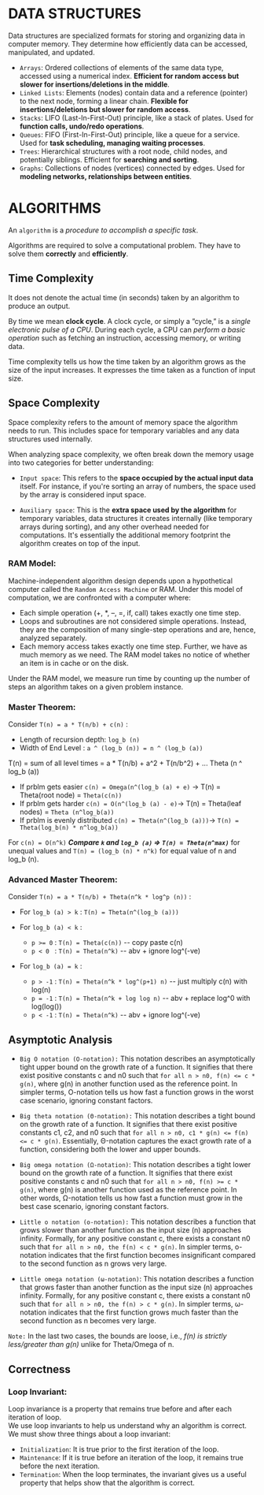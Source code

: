 # DATA STRUCTURES

Data structures are specialized formats for storing and organizing data in computer memory. They determine how efficiently data can be accessed, manipulated, and updated.

- `Arrays`: Ordered collections of elements of the same data type, accessed using a numerical index. **Efficient for random access but slower for insertions/deletions in the middle**.
- `Linked Lists`: Elements (nodes) contain data and a reference (pointer) to the next node, forming a linear chain. **Flexible for insertions/deletions but slower for random access**.
- `Stacks`: LIFO (Last-In-First-Out) principle, like a stack of plates. Used for **function calls, undo/redo operations**.
- `Queues`: FIFO (First-In-First-Out) principle, like a queue for a service. Used for **task scheduling, managing waiting processes**.
- `Trees`: Hierarchical structures with a root node, child nodes, and potentially siblings. Efficient for **searching and sorting**.
- `Graphs`: Collections of nodes (vertices) connected by edges. Used for **modeling networks, relationships between entities**.


# ALGORITHMS

An `algorithm` is a *procedure to accomplish a specific task*.

Algorithms are required to solve a computational problem. They have to solve them **correctly** and **efficiently**.

## Time Complexity

It does not denote the actual time (in seconds) taken by an algorithm to produce an output.  

By time we mean **clock cycle**. A clock cycle, or simply a ”cycle,” is a *single electronic pulse of a CPU*. During each cycle, a CPU can *perform a basic operation* such as fetching an instruction, accessing memory, or writing data.

Time complexity tells us how the time taken by an algorithm grows as the size of the input increases. It expresses the time taken as a function of input size. 

## Space Complexity

Space complexity refers to the amount of memory space the algorithm needs to run. This includes space for temporary variables and any data structures used internally.

When analyzing space complexity, we often break down the memory usage into two categories for better understanding:

- `Input space`: This refers to the **space occupied by the actual input data** itself. For instance, if you're sorting an array of numbers, the space used by the array is considered input space.

- `Auxiliary space`: This is the **extra space used by the algorithm** for temporary variables, data structures it creates internally (like temporary arrays during sorting), and any other overhead needed for computations. It's essentially the additional memory footprint the algorithm creates on top of the input.


### RAM Model:
Machine-independent algorithm design depends upon a hypothetical computer called the `Random Access Machine` or RAM. Under this model of computation, we are confronted with a computer where:
- Each simple operation (+, *, –, =, if, call) takes exactly one time step.
- Loops and subroutines are not considered simple operations. Instead, they are the composition of many single-step operations and are, hence, analyzed separately. 
- Each memory access takes exactly one time step. Further, we have as much memory as we need. The RAM model takes no notice of whether an item is in cache or on the disk.
  
Under the RAM model, we measure run time by counting up the number of steps an algorithm takes on a given problem instance.

### Master Theorem:

Consider `T(n) = a * T(n/b) + c(n)` :
- Length of recursion depth: `log_b (n)`
- Width of End Level : `a ^ (log_b (n)) = n ^ (log_b (a))`

T(n) = sum of all level times
     = a * T(n/b) + a^2 + T(n/b^2) + ... Theta (n ^ log_b (a))

- If prblm gets easier `c(n) = Omega(n^(log_b (a) + e)` -> T(n) = Theta(root node) = `Theta(c(n))`
- If prblm gets harder `c(n) = O(n^(log_b (a) - e)`-> T(n) = Theta(leaf nodes) = `Theta (n^log_b(a))`
- If prblm is evenly distributed `c(n) = Theta(n^(log_b (a)))`-> `T(n) = Theta(log_b(n) * n^log_b(a))`

For `c(n) = O(n^k)` ***Compare `k` and `log_b (a)` => `T(n) = Theta(n^max)`*** for unequal values and `T(n) = (log_b (n) * n^k)` for equal value of n and log_b (n).

### Advanced Master Theorem:

Consider `T(n) = a * T(n/b) + Theta(n^k * log^p (n))` :

- For `log_b (a) > k` : `T(n) = Theta(n^(log_b (a)))`
  
- For `log_b (a) < k` : 
  - `p >= 0` : `T(n) = Theta(c(n))` -- copy paste c(n)
  - `p < 0 ` : `T(n) = Theta(n^k)` -- abv + ignore log^(-ve)
  
- For `log_b (a) = k` :
  - `p > -1` : `T(n) = Theta(n^k * log^(p+1) n)` -- just multiply c(n) with log(n)
  - `p = -1` : `T(n) = Theta(n^k + log log n)` -- abv + replace log^0 with log(log())
  - `p < -1` : `T(n) = Theta(n^k)` -- abv + ignore log^(-ve)


## Asymptotic Analysis

- `Big O notation (O-notation):` This notation describes an asymptotically tight upper bound on the growth rate of a function. It signifies that there exist positive constants c and n0 such that `for all n > n0, f(n) <= c * g(n)`, where g(n) in another function used as the reference point. In simpler terms, O-notation tells us how fast a function grows in the worst case scenario, ignoring constant factors.

- `Big theta notation (Θ-notation):` This notation describes a tight bound on the growth rate of a function. It signifies that there exist positive constants c1, c2, and n0 such that `for all n > n0, c1 * g(n) <= f(n) <= c * g(n)`. Essentially, Θ-notation captures the exact growth rate of a function, considering both the lower and upper bounds.

- `Big omega notation (Ω-notation)`: This notation describes a tight lower bound on the growth rate of a function. It signifies that there exist positive constants c and n0 such that `for all n > n0, f(n) >= c * g(n)`, where g(n) is another function used as the reference point. In other words, Ω-notation tells us how fast a function must grow in the best case scenario, ignoring constant factors.

- `Little o notation (o-notation):` This notation describes a function that grows slower than another function as the input size (n) approaches infinity. Formally, for any positive constant c, there exists a constant n0 such that `for all n > n0, the f(n) < c * g(n)`. In simpler terms, o-notation indicates that the first function becomes insignificant compared to the second function as n grows very large.

- `Little omega notation (ω-notation)`: This notation describes a function that grows faster than another function as the input size (n) approaches infinity. Formally, for any positive constant c, there exists a constant n0 such that `for all n > n0, the f(n) > c * g(n)`. In simpler terms, ω-notation indicates that the first function grows much faster than the second function as n becomes very large.

`Note:` In the last two cases, the bounds are loose, i.e., *f(n) is strictly less/greater than g(n)* unlike for Theta/Omega of n.


## Correctness

### Loop Invariant:
Loop invariance is a property that remains true before and after each iteration of loop.  
We use loop invariants to help us understand why an algorithm is correct. We must show three things about a loop invariant:

- `Initialization`: It is true prior to the first iteration of the loop.
- `Maintenance`: If it is true before an iteration of the loop, it remains true before the next iteration.
- `Termination`: When the loop terminates, the invariant gives us a useful property that helps show that the algorithm is correct.
